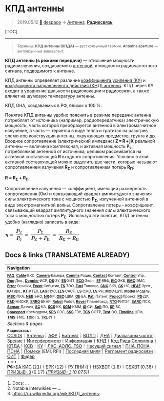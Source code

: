 # КПД антенны
> 2019.05.12 [🚀](../index/index.md) [despace](index.md) → [Антенна](antenna.md), **[Радиосвязь](comms.md)**

[TOC]

---

> <small>*Термины:* **КПД антенны (КПДА)** — русскоязычный термин. **Antenna aperture** — англоязычный эквивалент.</small>

**КПД антенны (в режиме передачи)** — отношение мощности радиоизлучения, создаваемого [антенной](antenna.md), к мощности радиочастотного сигнала, подводимого к антенне.

КПД антенны определяет различие [коэффициента усиления (КУ)](ку.md) и [коэффициента направленного действия (КНД) антенны](directivity.md). КПД через КУ входит в уравнение дальности радиолокации и радиосвязи, а также влияет на шумовую температуру антенны.

КПД ОНА, создаваемых в РФ, близок к 100 %.

Понятие КПД антенны удобно пояснить в режиме передачи: антенна потребляет от источника (например, радиопередатчика) электрическую мощность, часть которой преобразуется антенной в электромагнитное излучение, а часть — теряется в виде тепла и тратится на разогрев элементов конструкции антенны, окружающих предметов, грунта и др. Входное сопротивление (электрический импеданс) **Z = R + jX** реальной антенны — величина комплексная, и активная мощность **P₀**, потребляемая антенной от источника, целиком рассеивается на активной составляющей **R** входного сопротивления. Условно в этой активной составляющей можно выделить две части, которые называют сопротивлением излучения **R<sub>Σ</sub>** и сопротивлением потерь **R<sub>Π</sub>**:

**R = R<sub>Σ</sub> + R<sub>Π</sub>**

Сопротивление излучения — коэффициент, имеющий размерность сопротивления (Ом) и связывающий квадрат амплитудного значения силы электрического тока с мощностью **P<sub>Σ</sub>**, излученной антенной в виде электромагнитной волны. Сопротивление потерь - коэффициент, связывающий квадрат амплитудного значения силы электрического тока с мощностью потерь **P<sub>Σ</sub>**. Используя эти понятия, КПД антенны удобно (наглядно) записать в виде:

![](f/comms/kpd_antenna_formula1.png)



<p style="page-break-after:always"> </p>

## Docs & links (TRANSLATEME ALREADY)
|Navigation|
|:--|
|<small>**[FAQ](faq.md)**, **[Cable](cable.md)**·БКС, **[Camera](cam.md)**·Камера, **[Comms](comms.md)**·Радио, **[Contact](contact.md)**·Контакт, **[Control](control.md)**·Упр., **[Doc](doc.md)**·Док., **[Doppler](doppler.md)**·ИСР, **[DS](ds.md)**·ЗУ, **[EB](eb.md)**·ХИТ, **[ECO](ecology.md)**·Экол., **[EF](ef.md)**·ВВФ, **[ElC](elc.md)**·ЭКБ, **[EMC](emc.md)**·ЭМС, **[Error](error.md)**·Ошибки, **[Event](event.md)**·События, **[FS](fs.md)**·ТЭО, **[Fuel](fuel.md)**·Топливо, **[GNC](gnc.md)**·БКУ, **[GS](scs.md)**·НС, **[HF&E](hfe.md)**·Эрго., **[IU](iu.md)**·Гиро., **[KT](kt.md)**·КТЕХ, **[LAG](lag.md)**·ПУC, **[LES](les.md)**·САСП, **[LS](ls.md)**·СЖО, **[LV](lv.md)**·РН, **[MCC](mcc.md)**·ЦУП, **[Model](model.md)**·Модель, **[MSC](sc.md)**·ПКА, **[N&B](nnb.md)**·БНО, **[NR](nr.md)**·ЯР, **[OBC](obc.md)**·ЦВМ, **[OE](oe.md)**·БА, **[Pat.](патент.md)**·Патент, **[Project](project.md)**·Проект, **[PS](ps.md)**·ДУ, **[R&D](rnd.md)**·НИОКР, **[SRRQ](srrq.md)**·БКНР, **[Robot](robotics.md)**·Робот, **[Rover](rover.md)**·Планетоход, **[RTG](rtg.md)**·РИТЭГ, **[SARC](sarc.md)**·ПСК, **[Sensor](sensor.md)**·Датчик, **[SC](sc.md)**·КА, **[SCS](scs.md)**·КК, **[SGM](sgm.md)**·КММ, **[SI](si.md)**·СИ, **[Soft](soft.md)**·ПО, **[SP](sp.md)**·БС, **[Spaceport](spaceport.md)**·Космодром, **[SPS](sps.md)**·СЭС, **[SSS](sss.md)**·ГЗУ, **[TCS](tcs.md)**·СОТР, **[Test](test.md)**·ЭО, **[Timeline](timeline.md)**·ЦГМ, **[TMS](tms.md)**·ТМС, **[TOR](tor.md)**·ТЗ, **[TRL](trl.md)**·УГТ</small>|
|*Sections & pages*|
|**`Радиосвязь:`**<br> [CCSDS](ccsds.md) ┊ [Антенна](antenna.md) ┊ [АФУ](afdev.md) ┊ [Битрейт](bitrate.md) ┊ [ВОЛП](ofts.md) ┊ [ДНА](дна.md) ┊ [Диапазоны частот](rf.md) ┊ [Зрение](view.md) ┊ [Интерферометр](interferometer.md) ┊ [Информация](info.md) ┊ [КНД](directivity.md) ┊ [Код Рида‑Соломона](rsco.md) ┊ [КПДА](antenna_ap.md) ┊ [КСВ](swr.md) ┊ [КУ](ку.md) ┊ [ЛКС, АОЛС, FSO](fso.md) ┊ [Несущий сигнал](carrwave.md) ┊ [ПНА, ПОНА, ПСНА](aiad.md) ┊ [Помехи](emi.md) (EMI, RFI) ┊ [Последняя миля](last_mile.md) ┊ [Регламент радиосвязи](rr.md) ┊ [СИТ](etedp.md) ┊ [Фидер](feeder.md) <br>• • •<br> **РФ:** [БА КИС](ба_кис.md) (21) ┊ [БРК](brk_lav.md) (12) ┊ [РУ ПНИ](ру_пни.md) () ┊ [HSXBDT](hsxbdt.md) (1.8) ┊ [CSXBT](csxbt.md) (0.38) ┊ [ПРИЗЫВ-3](prizyv_3.md) (0.17) *([ПРИЗЫВ-1](prizyv_1.md) (0.075))*|

   1. Docs: …
   1. Notable interwikies — …
   1. <https://ru.wikipedia.org/wiki/КПД_антенны>

